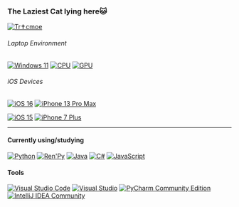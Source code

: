 ### The Laziest Cat lying here🐱

[![Tr✝cmoe](https://github.com/Trcmoe/Trcmoe/assets/88249678/578c6136-dd50-4fb7-b676-9efbca0925aa)](https://lab.nulla.top/ba-logo)

###### Laptop Environment

[![Windows 11](https://img.shields.io/badge/Windows%2011-0078D6?style=flat-square&logo=Microsoft&logoColor=white)](https://www.microsoft.com/windows/windows-11)
[![CPU](https://img.shields.io/badge/CPU-Intel%20i9%2012900H-blue)](https://www.intel.com/content/www/us/en/products/sku/134599/intel-core-i912900k-processor-30m-cache-up-to-5-20-ghz/specifications.html)
[![GPU](https://img.shields.io/badge/GPU-NVIDIA%20GeForce%20RTX%203060%20Laptop-green)](https://www.nvidia.com/en-gb/geforce/graphics-cards/30-series/)

###### iOS Devices
[![iOS 16](https://img.shields.io/badge/16-000000?style=flat-square&logo=iOS&logoColor=ffffff)](https://www.apple.com/ios/ios-16/)
[![iPhone 13 Pro Max](https://img.shields.io/badge/iPhone%2013%20Pro%20Max-000000?style=flat-square&logo=Apple&logoColor=white)](https://support.apple.com/kb/SP848)

[![iOS 15](https://img.shields.io/badge/15-000000?style=flat-square&logo=iOS&logoColor=ffffff)](https://www.apple.com/ios/ios-15/)
[![iPhone 7 Plus](https://img.shields.io/badge/iPhone%207%20Plus-000000?style=flat-square&logo=Apple&logoColor=white)](https://support.apple.com/kb/SP744)

---

#### Currently using/studying
[![Python](https://img.shields.io/badge/Python-3776AB.svg?style=flat-square&logo=python&logoColor=white)](https://www.python.org/)
[![Ren'Py](https://img.shields.io/badge/Renpy-FF7F7F.svg?style=flat-square&logo=renpy&logoColor=white)](https://www.renpy.org/)
[![Java](https://img.shields.io/badge/Java-437291.svg?style=flat-square&logo=OpenJDK&logoColor=white)](https://www.java.com/)
[![C#](https://img.shields.io/badge/Csharp-512BD4.svg?style=flat-square&logo=csharp&logoColor=white)](https://dotnet.microsoft.com/en-us/languages/csharp)
[![JavaScript](https://img.shields.io/badge/JavaScript-F7DF1E.svg?style=flat-square&logo=JavaScript&logoColor=white)](https://developer.mozilla.org/en-US/docs/Web/javascript)


#### Tools
[![Visual Studio Code](https://img.shields.io/badge/Visual%20Studio%20Code-0078d7.svg?style=flat-square&logo=visual-studio-code&logoColor=white)](https://code.visualstudio.com/)
[![Visual Studio](https://img.shields.io/badge/Visual%20Studio-512BD4.svg?style=flat-square&logo=visual-studio&logoColor=white)](https://visualstudio.microsoft.com/)
[![PyCharm Community Edition](https://img.shields.io/badge/PyCharm-000000.svg?style=flat-square&logo=PyCharm&logoColor=white)](https://www.jetbrains.com/pycharm/)
[![IntelliJ IDEA Community](https://img.shields.io/badge/IntelliJ%20IDEA-000000.svg?style=flat-square&logo=intellij-idea&logoColor=white)](https://www.jetbrains.com/idea/)

<!--
**Trcmoe/Trcmoe** is a ✨ _special_ ✨ repository because its `README.md` (this file) appears on your GitHub profile.

Here are some ideas to get you started:

- 🔭 I’m currently working on ...
- 🌱 I’m currently learning ...
- 👯 I’m looking to collaborate on ...
- 🤔 I’m looking for help with ...
- 💬 Ask me about ...
- 📫 How to reach me: ...
- 😄 Pronouns: ...
- ⚡ Fun fact: ...
-->
